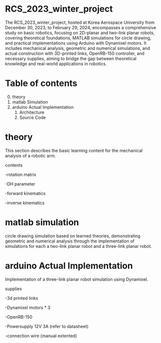 # RCS_2023_winter_project

The RCS_2023_winter_project, hosted at Korea Aerospace University from December 30, 2023, to February 29, 2024, encompasses a comprehensive study on basic robotics, focusing on 2D-planar and two-link planar robots, covering theoretical foundations, MATLAB simulations for circle drawing, and practical implementations using Arduino with Dynamixel motors. It includes mechanical analysis, geometric and numerical simulations, and actual construction with 3D-printed links, OpenRB-150 controller, and necessary supplies, aiming to bridge the gap between theoretical knowledge and real-world applications in robotics.

Table of contents
===========
0. theory
1. matlab Simulation
2. arduino Actual Implementation
   1. Architecture
   2. Source Code

**theory** 
===========
  This section describes the basic learning content for the mechanical analysis of a robotic arm.
  
  contents
  
  -rotation matrix 
  
  -DH parameter
  
  -forward kinematics
  
  -inverse kinematics
  
**matlab simulation**
===========
   circle drawing simulation based on learned theories, demonstrating geometric and numerical analysis through the implementation of simulations for each a two-link planar robot and a three-link planar robot.

**arduino Actual Implementation**
===========
   Implementation of a three-link planar robot simulation using Dynamixel.
   
   supplies 
   
   -3d printed links
   
   -Dynamixel motors * 3
   
   -OpenRB-150
   
   -Powersupply 12V 3A (refer to datasheet)
   
   -connection wire (manual extented)
   




   
